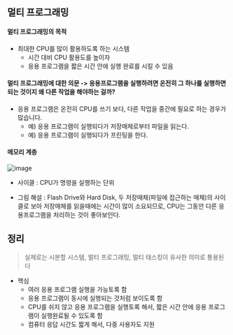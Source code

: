 
## 멀티 프로그래밍

#### 멀티 프로그래밍의 목적

+ 최대한 CPU를 많이 활용하도록 하는 시스템
  - 시간 대비 CPU 활용도를 높이자
  - 응용 프로그램을 짧은 시간 안에 실행 완료를 시킬 수 있음

#### 멀티 프로그래밍에 대한 의문 -> 응용프로그램을 실행하려면 온전히 그 하나를 실행하면 되는 것이지 왜 다른 작업을 해야하는 걸까?

+ 응용 프로그램은 온전히 CPU를 쓰기 보다, 다른 작업을 중간에 필요로 하는 경우가 많습니다.
  - 예) 응용 프로그램이 실행되다가 저장매체로부터 파일을 읽는다.
  - 예) 응용 프로그램이 실행되다가 프린팅을 한다.

#### 메모리 계층

![image](https://user-images.githubusercontent.com/49984996/94636036-fa60b780-030e-11eb-812f-f06197dd6a7e.png)

+ 사이클 : CPU가 명령을 실행하는 단위 

+ 그림 해설 : Flash Drive와 Hard Disk, 두 저장매체(파일에 접근하는 매체)의 사이클로 보아 저장매체를 읽을때에는
시간이 많이 소요되므로, CPU는 그동안 다른 응용프로그램을 처리하는 것이 좋아보인다.

## 정리

> 실제로는 시분할 시스템, 멀티 프로그래밍, 멀티 태스킹이 유사한 의미로 통용된다

+ 핵심
  - 여러 응용 프로그램 실행을 가능토록 함
  - 응용 프로그램이 동시에 실행되는 것처럼 보이도록 함
  - CPU를 쉬지 않고 응용 프로그램을 실행토록 해서, 짧은 시간 안에 응용 프로그램이 실행완료될 수 있도록 함
  - 컴퓨터 응답 시간도 짧게 해서, 다중 사용자도 지원
